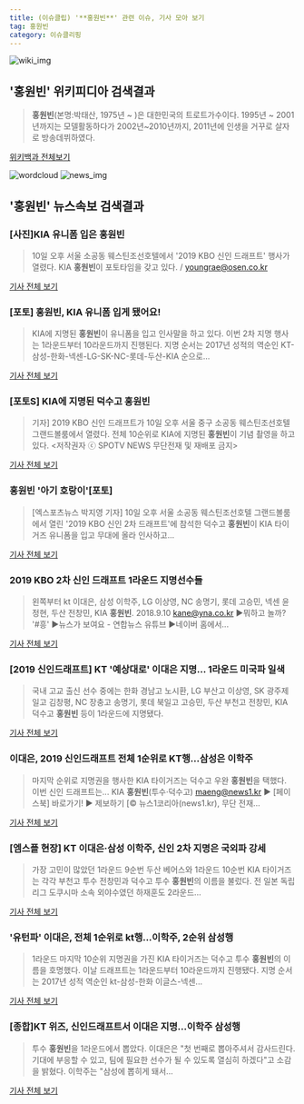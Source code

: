 ```yaml
---
title: (이슈클립) '**홍원빈**' 관련 이슈, 기사 모아 보기
tag: 홍원빈
category: 이슈클리핑
---
```

![wiki_img](https://user-images.githubusercontent.com/42597476/44503234-41136a80-a6d0-11e8-9071-6fc6418eafe4.png)
## **'**홍원빈**'** 위키피디아 검색결과
>**홍원빈**(본명:박태산, 1975년 ~ )은 대한민국의 트로트가수이다. 1995년 ~ 2001년까지는 모델활동하다가 2002년~2010년까지, 2011년에 인생을 거꾸로 살자로 방송데뷔하였다.

<a href="https://ko.wikipedia.org/wiki/홍원빈" target="_blank">위키백과 전체보기</a>

![wordcloud](https://s3.ap-northeast-2.amazonaws.com/lyrics101-wordcloud/2018-09-10-1536557937.png)
![news_img](https://user-images.githubusercontent.com/42597476/44507050-1206f400-a6e4-11e8-8d98-7ffbfebb353f.png)
## **'**홍원빈**'** 뉴스속보 검색결과
### [사진]KIA 유니폼 입은 **홍원빈**

>10일 오후 서울 소공동 웨스틴조선호텔에서 '2019 KBO 신인 드래프트' 행사가 열렸다. KIA **홍원빈**이 포토타임을 갖고 있다. / youngrae@osen.co.kr

<a href="http://www.osen.co.kr/article/G1110986309" target="_blank">기사 전체 보기</a>

### [포토] **홍원빈**, KIA 유니폼 입게 됐어요!

>KIA에 지명된 **홍원빈**이 유니폼을 입고 인사말을 하고 있다. 이번 2차 지명 행사는 1라운드부터 10라운드까지 진행된다. 지명 순서는 2017년 성적의 역순인 KT-삼성-한화-넥센-LG-SK-NC-롯데-두산-KIA 순으로...

<a href="http://sports.chosun.com/news/ntype.htm?id=201809100100081360006347&servicedate=20180910" target="_blank">기사 전체 보기</a>

### [포토S] KIA에 지명된 덕수고 **홍원빈**

>기자] 2019 KBO 신인 드래프트가 10일 오후 서울 중구 소공동 웨스틴조선호텔 그랜드볼룸에서 열렸다. 전체 10순위로 KIA에 지명된 **홍원빈**이 기념 촬영을 하고 있다. <저작권자 ⓒ SPOTV NEWS 무단전재 및 재배포 금지>

<a href="http://www.spotvnews.co.kr/?mod=news&act=articleView&idxno=235850" target="_blank">기사 전체 보기</a>

### **홍원빈** '아기 호랑이'[포토]

>[엑스포츠뉴스 박지영 기자] 10일 오후 서울 소공동 웨스틴조선호텔 그랜드볼룸에서 열린 '2019 KBO 신인 2차 드래프트'에 참석한 덕수고 **홍원빈**이 KIA 타이거즈 유니폼을 입고 무대에 올라 인사하고...

<a href="http://www.xportsnews.com/?ac=article_view&entry_id=1017553" target="_blank">기사 전체 보기</a>

### 2019 KBO 2차 신인 드래프트 1라운드 지명선수들

>왼쪽부터 kt 이대은, 삼성 이학주, LG 이상영, NC 송명기, 롯데 고승민, 넥센 윤정현, 두산 전창민, KIA **홍원빈**. 2018.9.10 kane@yna.co.kr ▶뭐하고 놀까? '#흥' ▶뉴스가 보여요 - 연합뉴스 유튜브 ▶네이버 홈에서...

<a href="http://app.yonhapnews.co.kr/YNA/Basic/SNS/r.aspx?c=PYH20180910136400013&did=1196m" target="_blank">기사 전체 보기</a>

### [2019 신인드래프트] KT '예상대로' 이대은 지명... 1라운드 미국파 일색

>국내 고교 출신 선수 중에는 한화 경남고 노시환, LG 부산고 이상영, SK 광주제일고 김창평, NC 장충고 송명기, 롯데 북일고 고승민, 두산 부천고 전창민, KIA 덕수고 **홍원빈** 등이 1라운드에 지명됐다.

<a href="http://www.sporbiz.co.kr/news/articleView.html?idxno=271084" target="_blank">기사 전체 보기</a>

### 이대은, 2019 신인드래프트 전체 1순위로 KT행…삼성은 이학주

>마지막 순위로 지명권을 행사한 KIA 타이거즈는 덕수고 우완 **홍원빈**을 택했다. 이번 신인 드래프트는... KIA **홍원빈**(투수·덕수고) maeng@news1.kr ▶ [페이스북] 바로가기! ▶ 제보하기 [© 뉴스1코리아(news1.kr), 무단 전재...

<a href="http://news1.kr/articles/?3422244" target="_blank">기사 전체 보기</a>

### [엠스플 현장] KT 이대은·삼성 이학주, 신인 2차 지명은 국외파 강세

>가장 고민이 많았던 1라운드 9순번 두산 베어스와 1라운드 10순번 KIA 타이거즈는 각각 부천고 투수 전창민과 덕수고 투수 **홍원빈**의 이름을 불렀다.  전 일본 독립리그 도쿠시마 소속 외야수였던 하재훈도 2라운드...

<a href="http://www.mbcsportsplus.com/news/?mode=view&cate=1&b_idx=99882534.000" target="_blank">기사 전체 보기</a>

### '유턴파' 이대은, 전체 1순위로 kt행...이학주, 2순위 삼성행

>1라운드 마지막 10순위 지명권을 가진 KIA 타이거즈는 덕수고 투수 **홍원빈**의 이름을 호명했다. 이날 드래프트는 1라운드부터 10라운드까지 진행됐다. 지명 순서는 2017년 성적 역순인 kt-삼성-한화 이글스-넥센...

<a href="http://starin.edaily.co.kr/news/newspath.asp?newsid=01233286619338808" target="_blank">기사 전체 보기</a>

### [종합]KT 위즈, 신인드래프트서 이대은 지명…이학주 삼성행

>투수 **홍원빈**을 1라운드에서 뽑았다. 이대은은 "첫 번째로 뽑아주셔서 감사드린다. 기대에 부응할 수 있고, 팀에 필요한 선수가 될 수 있도록 열심히 하겠다"고 소감을 밝혔다. 이학주는 "삼성에 뽑히게 돼서...

<a href="http://www.newsis.com/view/?id=NISX20180910_0000414341&cID=10502&pID=10500" target="_blank">기사 전체 보기</a>


